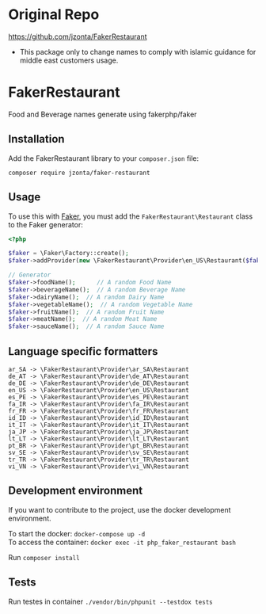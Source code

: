 Original Repo
=======================
https://github.com/jzonta/FakerRestaurant

* This package only to change names to comply with islamic guidance for middle east customers usage.


FakerRestaurant
=======================

Food and Beverage names generate using fakerphp/faker


Installation
------------

Add the FakerRestaurant library to your `composer.json` file:

```
composer require jzonta/faker-restaurant
```

Usage
-----

To  use this with [Faker](https://github.com/fzaninotto/Faker), you must add the `FakerRestaurant\Restaurant` class to the Faker generator:

```php
<?php

$faker = \Faker\Factory::create();
$faker->addProvider(new \FakerRestaurant\Provider\en_US\Restaurant($faker));

// Generator
$faker->foodName();      // A random Food Name
$faker->beverageName();  // A random Beverage Name
$faker->dairyName();  // A random Dairy Name
$faker->vegetableName();  // A random Vegetable Name
$faker->fruitName();  // A random Fruit Name
$faker->meatName();  // A random Meat Name
$faker->sauceName();  // A random Sauce Name
```

Language specific formatters
-----

```
ar_SA -> \FakerRestaurant\Provider\ar_SA\Restaurant
de_AT -> \FakerRestaurant\Provider\de_AT\Restaurant
de_DE -> \FakerRestaurant\Provider\de_DE\Restaurant
en_US -> \FakerRestaurant\Provider\en_US\Restaurant
es_PE -> \FakerRestaurant\Provider\es_PE\Restaurant 
fa_IR -> \FakerRestaurant\Provider\fa_IR\Restaurant
fr_FR -> \FakerRestaurant\Provider\fr_FR\Restaurant
id_ID -> \FakerRestaurant\Provider\id_ID\Restaurant
it_IT -> \FakerRestaurant\Provider\it_IT\Restaurant
ja_JP -> \FakerRestaurant\Provider\ja_JP\Restaurant
lt_LT -> \FakerRestaurant\Provider\lt_LT\Restaurant
pt_BR -> \FakerRestaurant\Provider\pt_BR\Restaurant
sv_SE -> \FakerRestaurant\Provider\sv_SE\Restaurant
tr_TR -> \FakerRestaurant\Provider\tr_TR\Restaurant
vi_VN -> \FakerRestaurant\Provider\vi_VN\Restaurant
```

Development environment
-----

If you want to contribute to the project, use the docker development environment.  

To start the docker: `docker-compose up -d`  
To access the container: `docker exec -it php_faker_restaurant bash`  

Run `composer install`

Tests
-----

Run testes in container `./vendor/bin/phpunit --testdox tests`
